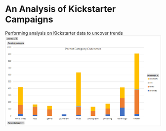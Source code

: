 # An Analysis of Kickstarter Campaigns
Performing analysis on Kickstarter data to uncover trends
![ParentCategoryOutcomes](Images/ParentCategoryOutcomes.png)


